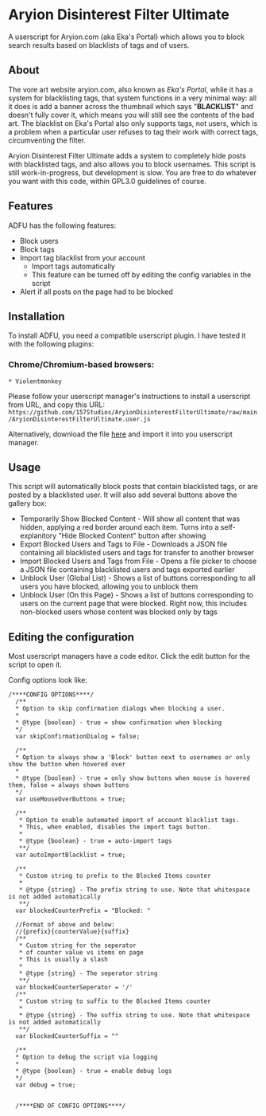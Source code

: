 # Aryion Disinterest Filter Ultimate
A userscript for Aryion.com (aka Eka's Portal) which allows you to block search results based on blacklists of tags and of users.

## About
The vore art website aryion.com, also known as *Eka's Portal*, while it has a system for blacklisting tags, that system functions in a very minimal way: all it does is add a banner across the thumbnail which says "**BLACKLIST**" and doesn't fully cover it, which means you will still see the contents of the bad art. The blacklist on Eka's Portal also only supports tags, not users, which is a problem when a particular user refuses to tag their work with correct tags, circumventing the filter.

Aryion Disinterest Filter Ultimate adds a system to completely hide posts with blacklisted tags, and also allows you to block usernames. This script is still work-in-progress, but development is slow. You are free to do whatever you want with this code, within GPL3.0 guidelines of course.

## Features
ADFU has the following features:
  * Block users
  * Block tags
  * Import tag blacklist from your account
    * Import tags automatically
    * This feature can be turned off by editing the config variables in the script
  * Alert if all posts on the page had to be blocked

## Installation
To install ADFU, you need a compatible userscript plugin. I have tested it with the following plugins:
  ### Chrome/Chromium-based browsers:
    * Violentmonkey

Please follow your userscript manager's instructions to install a userscript from URL, and copy this URL:
`https://github.com/157Studios/AryionDisinterestFilterUltimate/raw/main/AryionDisinterestFilterUltimate.user.js`

Alternatively, download the file [here](https://github.com/157Studios/AryionDisinterestFilterUltimate/raw/main/AryionDisinterestFilterUltimate.user.js) and import it into you userscript manager.

## Usage
This script will automatically block posts that contain blacklisted tags, or are posted by a blacklisted user. It will also add several buttons above the gallery box:
  * Temporarily Show Blocked Content - Will show all content that was hidden, applying a red border around each item. Turns into a self-explanitory "Hide Blocked Content" button after showing
  * Export Blocked Users and Tags to File - Downloads a JSON file containing all blacklisted users and tags for transfer to another browser
  * Import Blocked Users and Tags from File - Opens a file picker to choose a JSON file containing blacklisted users and tags exported earlier
  * Unblock User (Global List) - Shows a list of buttons corresponding to all users you have blocked, allowing you to unblock them
  * Unblock User (On this Page) - Shows a list of buttons corresponding to users on the current page that were blocked. Right now, this includes non-blocked users whose content was blocked only by tags

## Editing the configuration
Most userscript managers have a code editor. Click the edit button for the script to open it.

Config options look like:
```
/****CONFIG OPTIONS****/
  /**
  * Option to skip confirmation dialogs when blocking a user.
  *
  * @type {boolean} - true = show confirmation when blocking
  */
  var skipConfirmationDialog = false;

  /**
  * Option to always show a 'Block' button next to usernames or only show the button when hovered over
  *
  * @type {boolean} - true = only show buttons when mouse is hovered them, false = always shown buttons
  */
  var useMouseOverButtons = true;

  /**
   * Option to enable automated import of account blacklist tags.
   * This, when enabled, disables the import tags button.
   *
   * @type {boolean} - true = auto-import tags
   **/
  var autoImportBlacklist = true;

  /**
   * Custom string to prefix to the Blocked Items counter
   *
   * @type {string} - The prefix string to use. Note that whitespace is not added automatically
   **/
  var blockedCounterPrefix = "Blocked: "

  //Format of above and below:
  //{prefix}{counterValue}{suffix}
  /**
   * Custom string for the seperator
   * of counter value vs items on page
   * This is usually a slash
   *
   * @type {string} - The seperator string
   **/
  var blockedCounterSeperator = '/'
  /**
   * Custom string to suffix to the Blocked Items counter
   *
   * @type {string} - The suffix string to use. Note that whitespace is not added automatically
   **/
  var blockedCounterSuffix = ""

  /**
  * Option to debug the script via logging
  *
  * @type {boolean} - true = enable debug logs
  */
  var debug = true;
	
	
  /****END OF CONFIG OPTIONS****/
  ```
  
